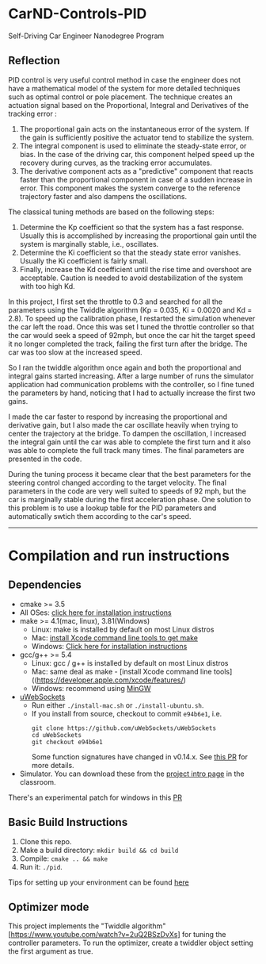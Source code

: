 # CarND-Controls-PID
Self-Driving Car Engineer Nanodegree Program

## Reflection

PID control is very useful control method in case the engineer does not have a mathematical model of the system for more detailed techniques such as optimal control or pole placement. The technique creates an actuation signal based on the Proportional, Integral and Derivatives of the tracking error :

1. The proportional gain acts on the instantaneous error of the system. If the gain is sufficiently positive the actuator tend to stabilize the system.
2. The integral component is used to eliminate the steady-state error, or bias. In the case of the driving car, this component helped speed up the recovery during curves, as the tracking error accumulates.
3. The derivative component acts as a "predictive" component that reacts faster than the proportional component in case of a sudden increase in error. This component makes the system converge to the reference trajectory faster and also dampens the oscillations.

The classical tuning methods are based on the following steps:

1. Determine the Kp coefficient so that the system has a fast response. Usually this is accomplished by increasing the proportional gain until the system is marginally stable, i.e., oscillates. 
2. Determine the Ki coefficient so that the steady state error vanishes. Usually the Ki coefficient is fairly small.
3. Finally, increase the Kd coefficient until the rise time and overshoot are acceptable. Caution is needed to avoid destabilization of the system with too high Kd.

In this project, I first set the throttle to 0.3 and searched for all the parameters using the Twiddle algorithm (Kp = 0.035, Ki = 0.0020 and Kd = 2.8). To speed up the calibration phase, I restarted the simulation whenever the car left the road.  Once this was set I tuned the throttle controller so that the car would seek a speed of 92mph, but once the car hit the target speed it no longer completed the track, failing the first turn after the bridge. The car was too slow at the increased speed.

So I ran the twiddle algorithm once again and both the proportional and integral gains started increasing. After a large number of runs the simulator application had communication problems with the controller, so I fine tuned the parameters by hand, noticing that I had to actually increase the first two gains.

I made the car faster to respond by increasing the proportional and derivative gain, but I also made the car oscillate heavily when trying to center the trajectory at the bridge. To dampen the oscillation, I increased the integral gain until the car was able to complete the first turn and it also was able to complete the full track many times. The final parameters are presented in the code.

During the tuning process it became clear that the best parameters for the steering control changed according to the target velocity. The final parameters in the code are very well suited to speeds of 92 mph, but the car is marginally stable during the first acceleration phase. One solution to this problem is to use a lookup table for the PID parameters and automatically swtich them according to the car's speed.

---
# Compilation and run instructions

## Dependencies

* cmake >= 3.5
 * All OSes: [click here for installation instructions](https://cmake.org/install/)
* make >= 4.1(mac, linux), 3.81(Windows)
  * Linux: make is installed by default on most Linux distros
  * Mac: [install Xcode command line tools to get make](https://developer.apple.com/xcode/features/)
  * Windows: [Click here for installation instructions](http://gnuwin32.sourceforge.net/packages/make.htm)
* gcc/g++ >= 5.4
  * Linux: gcc / g++ is installed by default on most Linux distros
  * Mac: same deal as make - [install Xcode command line tools]((https://developer.apple.com/xcode/features/)
  * Windows: recommend using [MinGW](http://www.mingw.org/)
* [uWebSockets](https://github.com/uWebSockets/uWebSockets)
  * Run either `./install-mac.sh` or `./install-ubuntu.sh`.
  * If you install from source, checkout to commit `e94b6e1`, i.e.
    ```
    git clone https://github.com/uWebSockets/uWebSockets 
    cd uWebSockets
    git checkout e94b6e1
    ```
    Some function signatures have changed in v0.14.x. See [this PR](https://github.com/udacity/CarND-MPC-Project/pull/3) for more details.
* Simulator. You can download these from the [project intro page](https://github.com/udacity/self-driving-car-sim/releases) in the classroom.

There's an experimental patch for windows in this [PR](https://github.com/udacity/CarND-PID-Control-Project/pull/3)

## Basic Build Instructions

1. Clone this repo.
2. Make a build directory: `mkdir build && cd build`
3. Compile: `cmake .. && make`
4. Run it: `./pid`. 

Tips for setting up your environment can be found [here](https://classroom.udacity.com/nanodegrees/nd013/parts/40f38239-66b6-46ec-ae68-03afd8a601c8/modules/0949fca6-b379-42af-a919-ee50aa304e6a/lessons/f758c44c-5e40-4e01-93b5-1a82aa4e044f/concepts/23d376c7-0195-4276-bdf0-e02f1f3c665d)


## Optimizer mode

This project implements the "Twiddle algorithm" [https://www.youtube.com/watch?v=2uQ2BSzDvXs] for tuning the controller parameters. To run the optimizer, create a twiddler object setting the first argument as true.